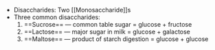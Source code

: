 - Disaccharides: Two [[Monosaccharide]]s
- Three common disaccharides:
	1. ==Sucrose== — common table sugar = glucose + fructose
	2. ==Lactose== — major sugar in milk = glucose + galactose
	3. ==Maltose== — product of starch digestion = glucose + glucose